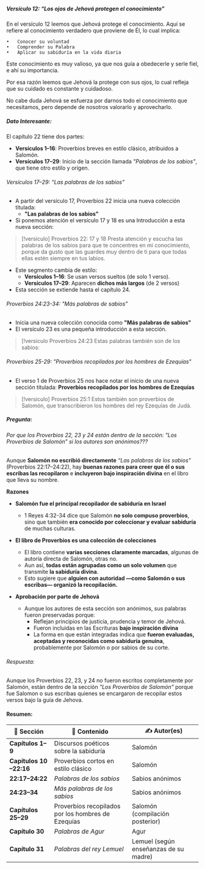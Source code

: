 ##### Versículo 12: “Los ojos de Jehová protegen el conocimiento”

En el versículo 12 leemos que Jehová protege el conocimiento. Aquí se refiere al conocimiento verdadero que proviene de Él, lo cual implica:

	•	Conocer su voluntad
	•	Comprender su Palabra
	•	Aplicar su sabiduría en la vida diaria

Este conocimiento es muy valioso, ya que nos guía a obedecerle y serle fiel, e ahí su importancia.

Por esa razón leemos que Jehová la protege con sus ojos, lo cual refleja que su cuidado es constante y cuidadoso.

No cabe duda  Jehová se esfuerza por darnos todo el conocimiento que necesitamos, pero depende de nosotros valorarlo y aprovecharlo.

##### Dato Interesante:
El capítulo 22 tiene dos partes:

- **Versículos 1–16**: Proverbios breves en estilo clásico, atribuidos a Salomón.
- **Versículos 17–29**: Inicio de la sección llamada _"Palabras de los sabios"_, que tiene otro estilo y origen.
###### Versículos 17–29: “Las palabras de los sabios”
- A partir del versículo 17, Proverbios 22 inicia una nueva colección titulada:
	- **"Las palabras de los sabios"**
- Si ponemos atención el versículo 17 y 18  es una Introducción a esta nueva sección:

>[!versiculo] Proverbios 22: 17 y 18
>Presta atención y escucha las palabras de los sabios para que te concentres en mi conocimiento, porque da gusto que las guardes muy dentro de ti para que todas ellas estén siempre en tus labios.

- Este segmento cambia de estilo: 
	- **Versículos 1–16**: Se usan versos sueltos (de solo 1 verso).
	- **Versículos 17–29**: Aparecen **dichos más largos** (de 2 versos)
-  Esta sección se extiende hasta el capítulo 24.
###### Proverbios 24:23-34: "Más palabras de sabios" 
- Inicia una nueva colección conocida como **"Más palabras de sabios"**
- El versículo 23 es una pequeña introducción a esta sección.

>[!versiculo Proverbios 24:23
>Estas palabras también son de los sabios:


###### Proverbios 25-29: "Proverbios recopilados por los hombres de Ezequías"
- El verso 1 de Proverbios 25 nos hace notar el inicio de una nueva sección titulada: **Proverbios recopilados por los hombres de Ezequías**

>[!versiculo] Proverbios 25:1
>Estos también son proverbios de Salomón, que transcribieron los hombres del rey Ezequías de Judá.

##### Pregunta: 
###### Por que los Proverbios 22, 23 y 24 están dentro de la sección: "Los Proverbios de Salomón” si los autores son anónimos???

Aunque **Salomón no escribió directamente** _“Las palabras de los sabios”_ (Proverbios 22:17–24:22), hay **buenas razones para creer que él o sus escribas las recopilaron** e **incluyeron bajo inspiración divina** en el libro que lleva su nombre. 

**Razones**

- **Salomón fue el principal recopilador de sabiduría en Israel**
	- 1 Reyes 4:32-34 dice que Salomón **no solo compuso proverbios**, sino que también **era conocido por coleccionar y evaluar sabiduría** de muchas culturas.

 - **El libro de Proverbios es una colección de colecciones**
	- El libro contiene **varias secciones claramente marcadas**, algunas de autoría directa de Salomón, otras no.
	- Aun así, **todas están agrupadas como un solo volumen** que transmite **la sabiduría divina**.
	- Esto sugiere que **alguien con autoridad —como Salomón o sus escribas— organizó la recopilación.**

- **Aprobación por parte de Jehová**
	- Aunque los autores de esta sección son anónimos, sus palabras fueron preservadas porque:
	    - Reflejan principios de justicia, prudencia y temor de Jehová.
	    - Fueron incluidas en las Escrituras **bajo inspiración divina** 
		- La forma en que están integradas indica que **fueron evaluadas, aceptadas y reconocidas como sabiduría genuina**, probablemente por Salomón o por sabios de su corte.
###### Respuesta: 
Aunque los Proverbios 22, 23, y 24 no fueron escritos completamente por Salomón, están dentro de la sección _"Los Proverbios de Salomón"_ porque fue Salomon o sus escribas quienes se encargaron de recopilar estos versos bajo la guía de Jehova. 


#### Resumen: 
| 📖 **Sección**          | 📝 **Contenido**                                   | ✍️ **Autor(es)**                      |
| ----------------------- | -------------------------------------------------- | ------------------------------------- |
| **Capítulos 1–9**       | Discursos poéticos sobre la sabiduría              | Salomón                               |
| **Capítulos 10 –22:16** | Proverbios cortos en estilo clásico                | Salomón                               |
| **22:17–24:22**         | _Palabras de los sabios_                           | Sabios anónimos                       |
| **24:23–34**            | _Más palabras de los sabios_                       | Sabios anónimos                       |
| **Capítulos 25–29**     | Proverbios recopilados por los hombres de Ezequías | Salomón (compilación posterior)       |
| **Capítulo 30**         | _Palabras de Agur_                                 | Agur                                  |
| **Capítulo 31**         | _Palabras del rey Lemuel_                          | Lemuel (según enseñanzas de su madre) |
